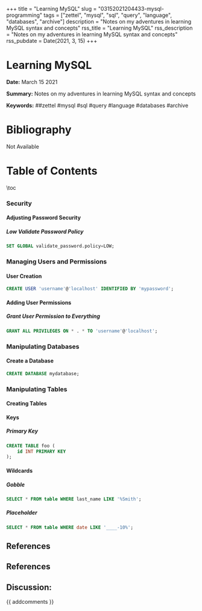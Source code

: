 +++
title = "Learning MySQL"
slug = "03152021204433-mysql-programming"
tags = ["zettel", "mysql", "sql", "query", "language", "databases", "archive"]
description = "Notes on my adventures in learning MySQL syntax and concepts"
rss_title = "Learning MySQL"
rss_description = "Notes on my adventures in learning MySQL syntax and concepts"
rss_pubdate = Date(2021, 3, 15)
+++



Learning MySQL
=========

**Date:** March 15 2021

**Summary:** Notes on my adventures in learning MySQL syntax and concepts

**Keywords:** ##zettel #mysql #sql #query #language #databases #archive

Bibliography
==========

Not Available

Table of Contents
=========

\toc

### Security

#### Adjusting Password Security

##### Low Validate Password Policy

```sql
SET GLOBAL validate_password.policy=LOW;
```

### Managing Users and Permissions

#### User Creation

```sql
CREATE USER 'username'@'localhost' IDENTIFIED BY 'mypassword';
```

#### Adding User Permissions

##### Grant User Permission to Everything

```sql
GRANT ALL PRIVILEGES ON * . * TO 'username'@'localhost';
```

### Manipulating Databases

#### Create a Database

```sql
CREATE DATABASE mydatabase;
```

### Manipulating Tables

#### Creating Tables

#### Keys

##### Primary Key

```sql
CREATE TABLE foo (
	id INT PRIMARY KEY
);
```

#### Wildcards

##### Gobble

```sql
SELECT * FROM table WHERE last_name LIKE '%Smith';
```

##### Placeholder

```sql
SELECT * FROM table WHERE date LIKE '____-10%';
```

## References

## References
## Discussion: 

{{ addcomments }}
